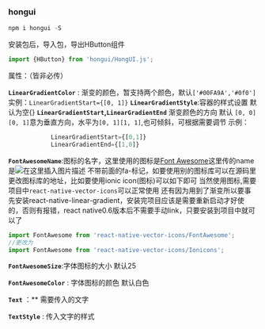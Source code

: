 ### hongui
```js
npm i hongui -S
```
安装包后，导入包，导出HButton组件
```js
import {HButton} from 'hongui/HongUI.js';
```
属性：（皆非必传）

**`LinearGradientColor`** : 渐变的颜色，暂支持两个颜色，默认`['#00FA9A','#0f0']` 
实例：`LinearGradientStart={[0, 1]}`
**`LinearGradientStyle`**:容器的样式设置 默认为空{}
**`LinearGradientStart`,`LinearGradientEnd`** 渐变颜色的方向 默认 `[0, 0][0, 1]`意为垂直方向，水平为`[0, 1][1, 1]`,也可倾斜，可根据需要调节
示例：
```js
            LinearGradientStart={[0,1]}
            LinearGradientEnd={[1,0]}
```
**`FontAwesomeName`**:图标的名字，这里使用的图标是[Font Awesome](http://www.fontawesome.com.cn/faicons/)这里传的name是![在这里插入图片描述](https://img-blog.csdnimg.cn/20200510090915978.png)
不带前面的fa-标记，如要使用别的图标库可以在源码里更改图标库的地址，比如要使用ionic icon(图标)可以如下即可
当然使用图标,需要项目中`react-native-vector-icons`可以正常使用
还有因为用到了渐变所以要事先安装react-native-linear-gradient，安装完项目应该是需要重新启动才好使的，否则有报错，react native0.6版本后不需要手动link，只要安装到项目中就可以了
```js
import FontAwesome from 'react-native-vector-icons/FontAwesome';
//更改为
import FontAwesome from 'react-native-vector-icons/Ionicons';
```

**`FontAwesomeSize`**:字体图标的大小 默认25

**`FontAwesomeColor`** : 字体图标的颜色 默认白色

**`Text`** ：** 需要传入的文字

**`TextStyle`** : 传入文字的样式
